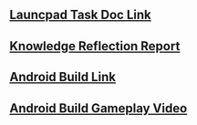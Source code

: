 [Launcpad Task Doc Link](https://drive.google.com/file/d/1jtkjZNVvyyVcygp76mwR9Vm5YBmnGfj7/view?usp=sharing)
-----------
[Knowledge Reflection Report](https://drive.google.com/file/d/12LQfrH9h4bg_c_iYm92iAsvT_bdQOiMz/view?usp=sharing)
-----------
[Android Build Link](https://drive.google.com/drive/folders/15c5FpSbwwpFh0MGfJCatMXeDLRGIzY6Y?usp=sharing)
-----------
[Android Build Gameplay Video](https://drive.google.com/file/d/1KlcgDPrwaipN2BfHQ03CcVpqwVHO9Nzo/view?usp=sharing)
-----------

